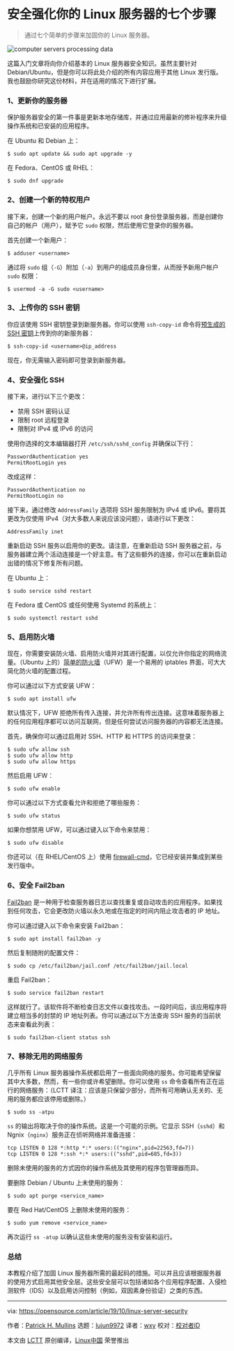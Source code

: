 [#]: collector: (lujun9972)
[#]: translator: (wxy)
[#]: reviewer: ( )
[#]: publisher: ( )
[#]: url: ( )
[#]: subject: (7 steps to securing your Linux server)
[#]: via: (https://opensource.com/article/19/10/linux-server-security)
[#]: author: (Patrick H. Mullins https://opensource.com/users/pmullins)

安全强化你的 Linux 服务器的七个步骤
======

> 通过七个简单的步骤来加固你的 Linux 服务器。

![computer servers processing data][1]

这篇入门文章将向你介绍基本的 Linux 服务器安全知识。虽然主要针对 Debian/Ubuntu，但是你可以将此处介绍的所有内容应用于其他 Linux 发行版。我也鼓励你研究这份材料，并在适用的情况下进行扩展。

### 1、更新你的服务器

保护服务器安全的第一件事是更新本地存储库，并通过应用最新的修补程序来升级操作系统和已安装的应用程序。

在 Ubuntu 和 Debian 上：

```
$ sudo apt update && sudo apt upgrade -y
```

在 Fedora、CentOS 或 RHEL：

```
$ sudo dnf upgrade
```

### 2、创建一个新的特权用户

接下来，创建一个新的用户帐户。永远不要以 root 身份登录服务器，而是创建你自己的帐户（用户），赋予它 `sudo` 权限，然后使用它登录你的服务器。

首先创建一个新用户：

```
$ adduser <username>
```

通过将 `sudo` 组（`-G`）附加（`-a`）到用户的组成员身份里，从而授予新用户帐户 `sudo` 权限：

```
$ usermod -a -G sudo <username>
```

### 3、上传你的 SSH 密钥

你应该使用 SSH 密钥登录到新服务器。你可以使用 `ssh-copy-id` 命令将[预生成的 SSH 密钥][2]上传到你的新服务器：

```
$ ssh-copy-id <username>@ip_address
```

现在，你无需输入密码即可登录到新服务器。

### 4、安全强化 SSH

接下来，进行以下三个更改：

* 禁用 SSH 密码认证
* 限制 root 远程登录
* 限制对 IPv4 或 IPv6 的访问

使用你选择的文本编辑器打开 `/etc/ssh/sshd_config` 并确保以下行：

```
PasswordAuthentication yes
PermitRootLogin yes
```

改成这样：

```
PasswordAuthentication no
PermitRootLogin no
```

接下来，通过修改 `AddressFamily` 选项将 SSH 服务限制为 IPv4 或 IPv6。要将其更改为仅使用 IPv4（对大多数人来说应该没问题），请进行以下更改：

```
AddressFamily inet
```

重新启动 SSH 服务以启用你的更改。请注意，在重新启动 SSH 服务器之前，与服务器建立两个活动连接是一个好主意。有了这些额外的连接，你可以在重新启动出错的情况下修复所有问题。

在 Ubuntu 上：

```
$ sudo service sshd restart
```

在 Fedora 或 CentOS 或任何使用 Systemd 的系统上：

```
$ sudo systemctl restart sshd
```

### 5、启用防火墙

现在，你需要安装防火墙、启用防火墙并对其进行配置，以仅允许你指定的网络流量。（Ubuntu 上的）[简单的防火墙][3]（UFW）是一个易用的 iptables 界面，可大大简化防火墙的配置过程。

你可以通过以下方式安装 UFW：

```
$ sudo apt install ufw
```

默认情况下，UFW 拒绝所有传入连接，并允许所有传出连接。这意味着服务器上的任何应用程序都可以访问互联网，但是任何尝试访问服务器的内容都无法连接。

首先，确保你可以通过启用对 SSH、HTTP 和 HTTPS 的访问来登录：

```
$ sudo ufw allow ssh
$ sudo ufw allow http
$ sudo ufw allow https
```

然后启用 UFW：

```
$ sudo ufw enable
```

你可以通过以下方式查看允许和拒绝了哪些服务：

```
$ sudo ufw status
```

如果你想禁用 UFW，可以通过键入以下命令来禁用：

```
$ sudo ufw disable
```

你还可以（在 RHEL/CentOS 上）使用 [firewall-cmd][4]，它已经安装并集成到某些发行版中。

### 6、安全 Fail2ban

[Fail2ban][5] 是一种用于检查服务器日志以查找重复或自动攻击的应用程序。如果找到任何攻击，它会更改防火墙以永久地或在指定的时间内阻止攻击者的 IP 地址。

你可以通过键入以下命令来安装 Fail2ban：

```
$ sudo apt install fail2ban -y
```

然后复制随附的配置文件：

```
$ sudo cp /etc/fail2ban/jail.conf /etc/fail2ban/jail.local
```

重启 Fail2ban：

```
$ sudo service fail2ban restart
```

这样就行了。该软件将不断检查日志文件以查找攻击。一段时间后，该应用程序将建立相当多的封禁的 IP 地址列表。你可以通过以下方法查询 SSH 服务的当前状态来查看此列表：

```
$ sudo fail2ban-client status ssh
```

### 7、移除无用的网络服务

几乎所有 Linux 服务器操作系统都启用了一些面向网络的服务。你可能希望保留其中大多数，然而，有一些你或许希望删除。你可以使用 `ss` 命令查看所有正在运行的网络服务：（LCTT 译注：应该是只保留少部分，而所有可用确认无关的、无用的服务都应该停用或删除。）

```
$ sudo ss -atpu
```

`ss` 的输出将取决于你的操作系统。这是一个可能的示例。它显示 SSH（`sshd`）和 Ngnix（`nginx`）服务正在侦听网络并准备连接：

```
tcp LISTEN 0 128 *:http *:* users:(("nginx",pid=22563,fd=7))
tcp LISTEN 0 128 *:ssh *:* users:(("sshd",pid=685,fd=3))
```

删除未使用的服务的方式因你的操作系统及其使用的程序包管理器而异。

要删除 Debian / Ubuntu 上未使用的服务：

```
$ sudo apt purge <service_name>
```

要在 Red Hat/CentOS 上删除未使用的服务：

```
$ sudo yum remove <service_name>
```

再次运行 `ss -atup` 以确认这些未使用的服务没有安装和运行。

### 总结

本教程介绍了加固 Linux 服务器所需的最起码的措施。可以并且应该根据服务器的使用方式启用其他安全层。这些安全层可以包括诸如各个应用程序配置、入侵检测软件（IDS）以及启用访问控制（例如，双因素身份验证）之类的东西。

--------------------------------------------------------------------------------

via: https://opensource.com/article/19/10/linux-server-security

作者：[Patrick H. Mullins][a]
选题：[lujun9972][b]
译者：[wxy](https://github.com/wxy)
校对：[校对者ID](https://github.com/校对者ID)

本文由 [LCTT](https://github.com/LCTT/TranslateProject) 原创编译，[Linux中国](https://linux.cn/) 荣誉推出

[a]: https://opensource.com/users/pmullins
[b]: https://github.com/lujun9972
[1]: https://opensource.com/sites/default/files/styles/image-full-size/public/lead-images/server_data_system_admin.png?itok=q6HCfNQ8 (computer servers processing data)
[2]: https://opensource.com/article/19/4/ssh-keys-seahorse
[3]: https://launchpad.net/ufw
[4]: https://www.redhat.com/sysadmin/secure-linux-network-firewall-cmd
[5]: https://www.fail2ban.org/wiki/index.php/Main_Page
